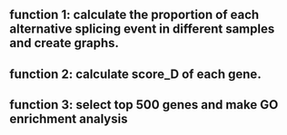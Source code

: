 ## function 1: calculate the proportion of each alternative splicing event in different samples and create graphs.



## function 2: calculate score_D of each gene.







## function 3: select top 500 genes and make GO enrichment analysis
















